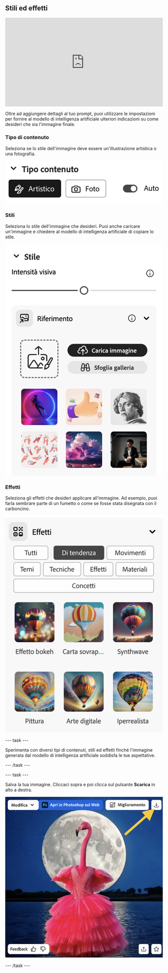 ## Stili ed effetti

<html>
  <div style="position: relative; overflow: hidden; padding-top: 56.25%;">
    <iframe style="position: absolute; top: 0; left: 0; right: 0; width: 100%; height: 100%; border: none;" src="https://www.youtube.com/embed/AXQFcthUIMY?rel=0&cc_load_policy=1" allowfullscreen allow="accelerometer; autoplay; clipboard-write; encrypted-media; gyroscope; picture-in-picture; web-share"></iframe>
  </div>
</html>

Oltre ad aggiungere dettagli al tuo prompt, puoi utilizzare le impostazioni per fornire al modello di intelligenza artificiale ulteriori indicazioni su come desideri che sia l'immagine finale.

### Tipo di contenuto
Seleziona se lo stile dell'immagine deve essere un'illustrazione artistica o una fotografia.

![Diversi tipi di contenuto: artistici e foto](images/content-type.png)

### Stili
Seleziona lo stile dell'immagine che desideri. Puoi anche caricare un'immagine e chiedere al modello di intelligenza artificiale di copiare lo stile.

![Un elenco di diversi stili di immagine da selezionare](images/styles.png)

### Effetti
Seleziona gli effetti che desideri applicare all'immagine. Ad esempio, puoi farla sembrare parte di un fumetto o come se fosse stata disegnata con il carboncino.

![Un elenco di diversi effetti immagine da selezionare](images/effects.png)

--- task ---

Sperimenta con diversi tipi di contenuti, stili ed effetti finché l'immagine generata dal modello di intelligenza artificiale soddisfa le tue aspettative.

--- /task ---

--- task ---

Salva la tua immagine. Cliccaci sopra e poi clicca sul pulsante **Scarica** in alto a destra.

![Un'immagine stilizzata di un fenicottero in abito da ballo con una freccia gialla verso un pulsante di download in alto a destra dell'immagine,](images/final-image.png)

--- /task ---
